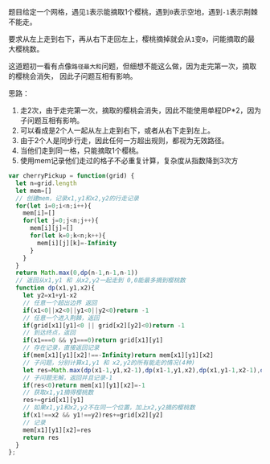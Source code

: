 题目给定一个网格，遇见`1`表示能摘取1个樱桃，遇到`0`表示空地，遇到`-1`表示荆棘不能走。

要求从左上走到右下，再从右下走回左上，樱桃摘掉就会从`1`变`0`，问能摘取的最大樱桃数。

这道题初一看有点像`路径最大和`问题，但细想不能这么做，因为走完第一次，摘取的樱桃会消失，
因此子问题互相有影响。

 思路：
 1. 走2次，由于走完第一次，摘取的樱桃会消失，因此不能使用单程DP*2，因为子问题互相有影响。
 2. 可以看成是2个人一起从左上走到右下，或者从右下走到左上。
 3. 由于2个人是同步行走，因此任何一方超出规则，都视为无效路径。
 4. 当他们走到同一格，只能摘取1个樱桃。
 5. 使用mem记录他们走过的格子不必重复计算，复杂度从指数降到3次方


```js
var cherryPickup = function(grid) {
  let n=grid.length
  let mem=[]
  // 创建mem，记录x1,y1和x2,y2的行走记录
  for(let i=0;i<n;i++){
    mem[i]=[]
    for(let j=0;j<n;j++){
      mem[i][j]=[]
      for(let k=0;k<n;k++){
        mem[i][j][k]=-Infinity
      }
    }
  }
  return Math.max(0,dp(n-1,n-1,n-1))
  // 返回从x1,y1 和 从x2,y2一起走到 0,0能最多摘到樱桃数
  function dp(x1,y1,x2){
    let y2=x1+y1-x2
    // 任意一个超出边界 返回
    if(x1<0||x2<0||y1<0||y2<0)return -1
    // 任意一个进入荆棘，返回
    if(grid[x1][y1]<0 || grid[x2][y2]<0)return -1
    // 到达终点，返回
    if(x1===0 && y1===0)return grid[x1][y1]
    // 存在记录，直接返回记录
    if(mem[x1][y1][x2]!==-Infinity)return mem[x1][y1][x2]
    // 子问题，分别计算x1,y1 和 x2,y2的所有能走的情况(4种)
    let res=Math.max(dp(x1-1,y1,x2-1),dp(x1-1,y1,x2),dp(x1,y1-1,x2-1),dp(x1,y1-1,x2))
    // 子问题无解，返回并且记录-1
    if(res<0)return mem[x1][y1][x2]=-1
    // 获取x1,y1摘得樱桃数
    res+=grid[x1][y1]
    // 如果x1,y1和x2,y2不在同一个位置，加上x2,y2摘的樱桃数
    if(x1!==x2 && y1!==y2)res+=grid[x2][y2]
    // 记录
    mem[x1][y1][x2]=res
    return res
  }
};
```